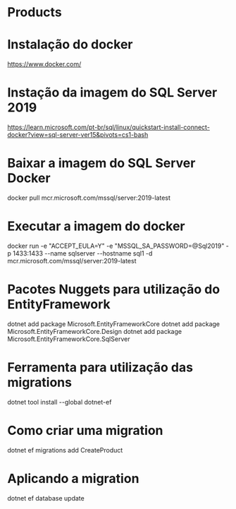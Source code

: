 # Products

# Instalação do docker
https://www.docker.com/

# Instação da imagem do SQL Server 2019
https://learn.microsoft.com/pt-br/sql/linux/quickstart-install-connect-docker?view=sql-server-ver15&pivots=cs1-bash

# Baixar a imagem do SQL Server Docker
docker pull mcr.microsoft.com/mssql/server:2019-latest

# Executar a imagem do docker
docker run -e "ACCEPT_EULA=Y" -e "MSSQL_SA_PASSWORD=@Sql2019" -p 1433:1433 --name sqlserver --hostname sql1 -d mcr.microsoft.com/mssql/server:2019-latest

# Pacotes Nuggets para utilização do EntityFramework

dotnet add package Microsoft.EntityFrameworkCore
dotnet add package Microsoft.EntityFrameworkCore.Design
dotnet add package Microsoft.EntityFrameworkCore.SqlServer

# Ferramenta para utilização das migrations
dotnet tool install --global dotnet-ef

# Como criar uma migration
dotnet ef migrations add CreateProduct

# Aplicando a migration
dotnet ef database update
